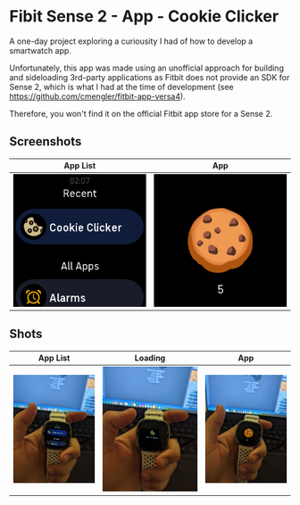 # Fibit Sense 2 - App - Cookie Clicker

A one-day project exploring a curiousity I had of how to develop a smartwatch app.

Unfortunately, this app was made using an unofficial approach for building and sideloading 3rd-party applications as Fitbit does not provide an SDK for Sense 2, which is what I had at the time of development (see https://github.com/cmengler/fitbit-app-versa4).

Therefore, you won't find it on the official Fitbit app store for a Sense 2.

## Screenshots

| App List | App |
| - | - |
![App List](screenshots/app_list.png) | ![Cookie Clicker](screenshots/app.png)

## Shots
| App List | Loading | App |
| - | - | - |
![App List](shots/app_list.jpg) | ![Cookie Clicker](shots/loading.jpg) | ![Cookie Clicker](shots/app.jpg)
